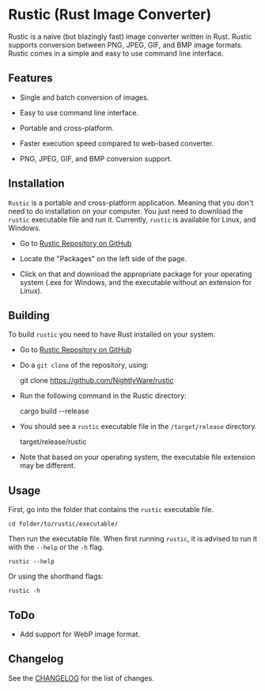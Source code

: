# Rustic (Rust Image Converter)

Rustic is a naive (but blazingly fast) image converter written in Rust. Rustic supports conversion between PNG, JPEG, GIF, and BMP image formats. Rustic comes in a simple and easy to use command line interface.

## Features

- Single and batch conversion of images.

- Easy to use command line interface.

- Portable and cross-platform.

- Faster execution speed compared to web-based converter.

- PNG, JPEG, GIF, and BMP conversion support.

## Installation

`Rustic` is a portable and cross-platform application. Meaning that you don't need to do installation on your computer. You just need to download the `rustic` executable file and run it. Currently, `rustic` is available for Linux, and Windows.

- Go to [Rustic Repository on GitHub](https://github.com/NightlyWare/rustic)

- Locate the "Packages" on the left side of the page.

- Click on that and download the appropriate package for your operating system (.exe for Windows, and the executable without an extension for Linux).

## Building

To build `rustic` you need to have Rust installed on your system.

- Go to [Rustic Repository on GitHub](https://github.com/NightlyWare/rustic)

- Do a `git clone` of the repository, using:

    git clone <https://github.com/NightlyWare/rustic>

- Run the following command in the Rustic directory:

    cargo build --release

- You should see a `rustic` executable file in the `/target/release` directory.

    target/release/rustic

- Note that based on your operating system, the executable file extension may be different.

## Usage

First, go into the folder that contains the `rustic` executable file.

    cd folder/to/rustic/executable/

Then run the executable file. When first running `rustic`, it is advised to run it with the `--help` or the `-h` flag.

    rustic --help

Or using the shorthand flags:

    rustic -h

## ToDo

- Add support for WebP image format.

## Changelog

See the [CHANGELOG](CHANGELOG.md) for the list of changes.
